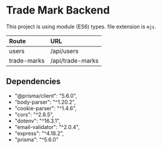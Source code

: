 # Trade Mark Backend

This project is using module (ES6) types. file extension is `mjs`.

| Route       | URL              |
| :---------- | :--------------- |
| users       | /api/users       |
| trade-marks | /api/trade-marks |

## Dependencies

- "@prisma/client": "5.6.0",
- "body-parser": "^1.20.2",
- "cookie-parser": "^1.4.6",
- "cors": "^2.8.5",
- "dotenv": "^16.3.1",
- "email-validator": "^2.0.4",
- "express": "^4.18.2",
- "prisma": "^5.6.0"
